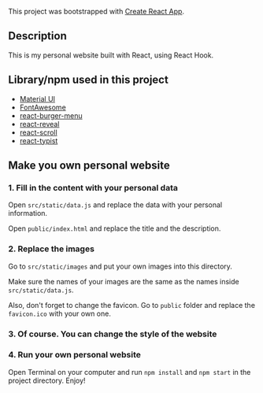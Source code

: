 This project was bootstrapped with [Create React App](https://github.com/facebook/create-react-app).

## Description

This is my personal website built with React, using React Hook.

## Library/npm used in this project

* [Material UI](https://material-ui.com/)
* [FontAwesome](https://github.com/FortAwesome/react-fontawesome)
* [react-burger-menu](https://github.com/negomi/react-burger-menu)
* [react-reveal](https://github.com/rnosov/react-reveal)
* [react-scroll](https://github.com/fisshy/react-scroll)
* [react-typist](https://github.com/jstejada/react-typist)

## Make you own personal website

### 1. Fill in the content with your personal data

Open `src/static/data.js` and replace the data with your personal information.

Open `public/index.html` and replace the title and the description.

### 2. Replace the images

Go to `src/static/images` and put your own images into this directory.

Make sure the names of your images are the same as the names inside `src/static/data.js`.

Also, don't forget to change the favicon. Go to `public` folder and replace the `favicon.ico` with your own one.

### 3. Of course. You can change the style of the website

### 4. Run your own personal website

Open Terminal on your computer and run `npm install` and `npm start` in the project directory. Enjoy!

